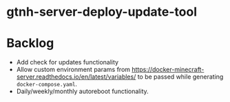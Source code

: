 # gtnh-server-deploy-update-tool
# Backlog
- Add check for updates functionality
- Allow custom environment params from https://docker-minecraft-server.readthedocs.io/en/latest/variables/ to be passed while generating `docker-compose.yaml`.
- Daily/weekly/monthly autoreboot functionality.